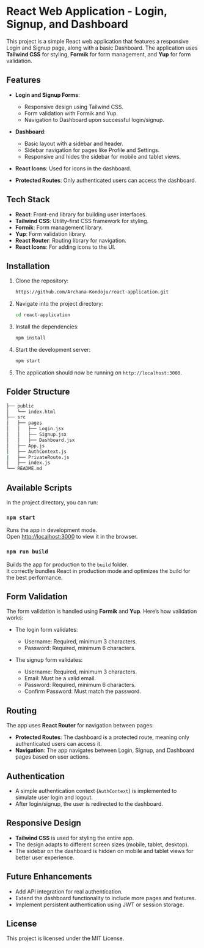 
# React Web Application - Login, Signup, and Dashboard

This project is a simple React web application that features a responsive Login and Signup page, along with a basic Dashboard. The application uses **Tailwind CSS** for styling, **Formik** for form management, and **Yup** for form validation.

## Features

- **Login and Signup Forms**: 
  - Responsive design using Tailwind CSS.
  - Form validation with Formik and Yup.
  - Navigation to Dashboard upon successful login/signup.
  
- **Dashboard**:
  - Basic layout with a sidebar and header.
  - Sidebar navigation for pages like Profile and Settings.
  - Responsive and hides the sidebar for mobile and tablet views.
  
- **React Icons**: Used for icons in the dashboard.
  
- **Protected Routes**: Only authenticated users can access the dashboard.

## Tech Stack

- **React**: Front-end library for building user interfaces.
- **Tailwind CSS**: Utility-first CSS framework for styling.
- **Formik**: Form management library.
- **Yup**: Form validation library.
- **React Router**: Routing library for navigation.
- **React Icons**: For adding icons to the UI.

## Installation

1. Clone the repository:

   ```bash
   https://github.com/Archana-Kondoju/react-application.git
   ```

2. Navigate into the project directory:

   ```bash
   cd react-application 
   ```

3. Install the dependencies:

   ```bash
   npm install
   ```

4. Start the development server:

   ```bash
   npm start
   ```

5. The application should now be running on `http://localhost:3000`.

## Folder Structure

```bash
├── public
│   └── index.html
├── src
│   ├── pages
│   │   ├── Login.jsx
│   │   ├── Signup.jsx
│   │   ├── Dashboard.jsx
│   ├── App.js
│   ├── AuthContext.js
|   ├── PrivateRoute.js
│   ├── index.js
└── README.md
```

## Available Scripts

In the project directory, you can run:

### `npm start`

Runs the app in development mode.<br>
Open [http://localhost:3000](http://localhost:3000) to view it in the browser.

### `npm run build`

Builds the app for production to the `build` folder.<br>
It correctly bundles React in production mode and optimizes the build for the best performance.

## Form Validation

The form validation is handled using **Formik** and **Yup**. Here’s how validation works:

- The login form validates:
  - Username: Required, minimum 3 characters.
  - Password: Required, minimum 6 characters.
  
- The signup form validates:
  - Username: Required, minimum 3 characters.
  - Email: Must be a valid email.
  - Password: Required, minimum 6 characters.
  - Confirm Password: Must match the password.

## Routing

The app uses **React Router** for navigation between pages:

- **Protected Routes**: The dashboard is a protected route, meaning only authenticated users can access it.
- **Navigation**: The app navigates between Login, Signup, and Dashboard pages based on user actions.

## Authentication

- A simple authentication context (`AuthContext`) is implemented to simulate user login and logout.
- After login/signup, the user is redirected to the dashboard.

## Responsive Design

- **Tailwind CSS** is used for styling the entire app.
- The design adapts to different screen sizes (mobile, tablet, desktop).
- The sidebar on the dashboard is hidden on mobile and tablet views for better user experience.

## Future Enhancements

- Add API integration for real authentication.
- Extend the dashboard functionality to include more pages and features.
- Implement persistent authentication using JWT or session storage.

## License

This project is licensed under the MIT License.
